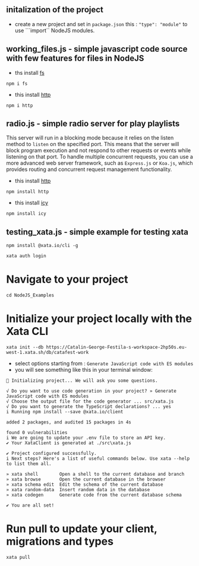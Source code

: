 ## initalization of the project 

- create a new project and set in ```package.json``` this : ```"type": "module"``` to use ```import`` NodeJS modules.

## working_files.js - simple javascript code source with few features for files in NodeJS

 - ths install [fs](https://www.npmjs.com/package/fs)

```npm i fs```

 - this install [http](https://www.npmjs.com/package/http)

```npm i http```

## radio.js - simple radio server for play playlists

  This server will run in a blocking mode because it relies on the listen method to ```listen``` on the specified port. 
  This means that the server will block program execution and not respond to other requests or events while listening on that port.
  To handle multiple concurrent requests, you can use a more advanced web server framework, such as ```Express.js``` or ```Koa.js```, which provides routing and concurrent request management functionality.

 - this install [http](https://www.npmjs.com/package/http)

```npm install http``` 

 - this install [icy](https://www.npmjs.com/package/icy)

```npm install icy```

## testing_xata.js - simple example for testing xata 

```npm install @xata.io/cli -g```

```xata auth login```

# Navigate to your project

```cd NodeJS_Examples```

# Initialize your project locally with the Xata CLI

```xata init --db https://Catalin-George-Festila-s-workspace-2hp50s.eu-west-1.xata.sh/db/catafest-work```
 
 - select options starting from : ```Generate JavaScript code with ES modules```
 - you will see something like this in your terminal window:
 
 ```xata init --db https://Catalin-George-Festila-s-workspace-2hp50s.eu-west-1.xata.sh/db/catafest-work
🦋 Initializing project... We will ask you some questions.

√ Do you want to use code generation in your project? » Generate JavaScript code with ES modules
√ Choose the output file for the code generator ... src/xata.js
√ Do you want to generate the TypeScript declarations? ... yes
i Running npm install --save @xata.io/client

added 2 packages, and audited 15 packages in 4s

found 0 vulnerabilities
i We are going to update your .env file to store an API key.
✔ Your XataClient is generated at ./src\xata.js

✔ Project configured successfully.
i Next steps? Here's a list of useful commands below. Use xata --help to list them all.

» xata shell        Open a shell to the current database and branch
» xata browse       Open the current database in the browser
» xata schema edit  Edit the schema of the current database
» xata random-data  Insert random data in the database
» xata codegen      Generate code from the current database schema

✔ You are all set!
```

# Run pull to update your client, migrations and types

```xata pull```